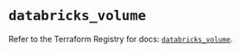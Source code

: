 # `databricks_volume`

Refer to the Terraform Registry for docs: [`databricks_volume`](https://registry.terraform.io/providers/databricks/databricks/1.85.0/docs/resources/volume).
